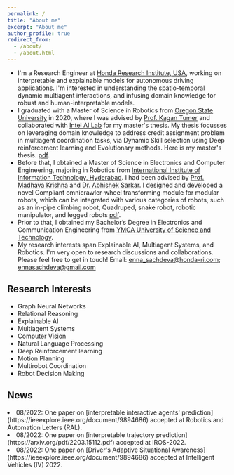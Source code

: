 ```yaml
---
permalink: /
title: "About me"
excerpt: "About me"
author_profile: true
redirect_from: 
  - /about/
  - /about.html
---
```


<!---
<p align="center">
  <img src="https://github.com/EnnaSachdeva/ennasachdeva_roboticist.github.io/blob/master/files/enna_img.png?raw=true" alt="Photo" class="inline"/>
</p>
--->

* I'm a Research Engineer at [Honda Research Institute, USA](https://usa.honda-ri.com/), working on interpretable and explainable models for autonomous driving applications. I'm interested in understanding the spatio-temporal dynamic multiagent interactions, and infusing domain knowledge for robust and human-interpretable models. 
* I graduated with a Master of Science in Robotics from [Oregon State University](https://robotics.oregonstate.edu/) in 2020, where I was advised by [Prof. Kagan Tumer](http://web.engr.oregonstate.edu/~ktumer/) and collaborated with [Intel AI Lab](https://www.intel.com/content/www/us/en/artificial-intelligence/researchers.html) for my master's thesis. My thesis focusses on leveraging domain knowledge to address credit assignment problem in multiagent coordination tasks, via Dynamic Skill selection using Deep reinforcement learning and Evolutionary methods. Here is my master's thesis. [pdf](https://ir.library.oregonstate.edu/downloads/gq67jz60h?locale=en). 
* Before that, I obtained a Master of Science in Electronics and Computer Engineering, majoring in Robotics from [International Institute of Information Technology, Hyderabad](https://www.iiit.ac.in/). I had been advised by [Prof. Madhava Krishna](https://faculty.iiit.ac.in/~mkrishna/) and [Dr. Abhishek Sarkar](https://www.researchgate.net/profile/Abhishek_Sarkar4). I designed and developed a novel Compliant omnicrawler-wheel transforming module for modular robots, which can be integrated with various categories of robots, such as an in-pipe climbing robot, Quadruped, snake robot, robotic manipulator, and legged robots [pdf](https://www.google.com/url?sa=t&rct=j&q=&esrc=s&source=web&cd=&ved=2ahUKEwiI-JWR-8vuAhWFtJ4KHVa7Az4QFjAAegQIBBAC&url=http%3A%2F%2Fweb2py.iiit.ac.in%2Fresearch_centres%2Fpublications%2Fdownload%2Fmastersthesis.pdf.8500de55f6080e24.6d61696e2e706466.pdf&usg=AOvVaw124iKWYTP-f_KY_OKCL4V4for). 
* Prior to that, I obtained my Bachelor’s Degree in Electronics and Communication Engineering from [YMCA University of Science and Technology](https://jcboseust.ac.in/).
* My research interests span Explainable AI, Multiagent Systems, and Robotics. I'm very open to research discussions and collaborations. Please feel free to get in touch!
Email: [enna_sachdeva@honda-ri.com](esachdeva@honda-ri.com); [ennasachdeva@gmail.com](ennasachdeva@gmail.com)

## Research Interests
* Graph Neural Networks
* Relational Reasoning
* Explainable AI
* Multiagent Systems
* Computer Vision
* Natural Language Processing
* Deep Reinforcement learning
* Motion Planning
* Multirobot Coordination
* Robot Decision Making

## News

 <li><i class="icofont-rounded"></i>08/2022: One paper on [interpretable interactive agents' prediction](https://ieeexplore.ieee.org/document/9894686) accepted at Robotics and Automation Letters (RAL). </li>

 <li><i class="icofont-rounded"></i>08/2022: One paper on [interpretable trajectory prediction](https://arxiv.org/pdf/2203.15112.pdf) accepted at IROS-2022. </li>
  
   <li><i class="icofont-rounded"></i>08/2022: One paper on [Driver's Adaptive Situational Awareness](https://ieeexplore.ieee.org/document/9894686) accepted at Intelligent Vehicles (IV) 2022. </li>
  
